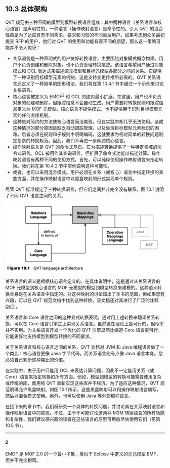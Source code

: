 ## 10.3 总体架构
QVT 规范由三种不同的模型到模型转换语言组成：其中两种语言（关系语言和核心语言）是声明性的，一种语言（操作映射语言）是命令性的。引入 QVT 的混合性质是为了适应具有不同需求、要求和习惯的不同类型用户。如果考虑到众多最初提交 RFP 的用户，他们对 QVT 的使用和功能有着不同的期望，那么这一策略可能并不令人惊讶：

- 关系语言是一种声明式的用户友好转换语言，主要围绕对象模式概念构建。用户不负责创建和删除对象，也不负责管理转换痕迹。该语言希望用户通过对象模式和 OCL 表达式来描述源元模型和目标元模型各部分之间的关系。它提供了一种识别目标模型元素的机制，这是支持变更传播所必需的。QVT 关系语言还定义了一种简单的图形语法。我们将在第 10.4.1 节中通过一个示例来讨论关系语言。
- 核心语言被定义为 EMOF<sup>[2](#2)</sup> 和 OCL 的绝对最小扩展。在这里，用户也不负责对象的创建和删除，但跟踪信息不会自动生成。用户需要将转换规则和跟踪信息定义为 MOF 元模型。核心语言不提供模式，也不提供用于识别目标模型元素的任何直接机制。
- 这种绝对简约的方法使核心语言简洁美观，但在实践中却几乎无法使用。造成这种情况的部分原因是缺乏自动跟踪管理，以及处理目标模型元素标识的困难。后者必须在规则和子规则中明确编码，这就要求为相对简单的转换问题制定复杂的转换规范。因此，我们不再进一步阐述核心语言。
- 操作映射语言是 QVT 的命令式基石。它为描述转换提供了一种特定领域的命令式语言。OCL 被用作其查询语言，但扩展了命令式功能以描述计算。操作映射语言有两种不同的使用方式。首先，可以纯粹使用操作映射语言来指定转换。我们将在第 10.4.2 节中举例说明这种可能性。
- 或者，也可以采用混合模式。用户必须在关系（或核心）语言中指定转换的某些方面，并在操作映射语言中以黑盒映射的形式实现单个规则。

尽管 QVT 标准规定了三种转换语言，但它们之间并非完全没有联系。图 10.1 说明了不同 QVT 语言之间的关系。

![Figure 10.1](../img/f10.1.png)

关系语言的语义是根据核心语言定义的。在具体说明中，这是通过从关系语言的 MOF 元模型到核心语言的 MOF 元模型的模型到模型转换来建模的。这种语义转换本身是在关系语言中指定的。对这种映射的讨论超出了本书的范围，但如果您有兴趣，可以在 QVT 规范文档中找到这种转换，该文档还对其进行了广泛的注释 [QVT](../ref.md#qvt) 。

关系语言和 Core 语言之间的这种显式转换表明，通过用上述转换来翻译关系转换，可以在 Core 语言引擎之上实现关系语言。虽然这在理论上是可行的，但似乎并不实用。为关系语言开发一个优化的 QVT 引擎显然比绕道 Core 语言更可行，它能更好地支持模型到模型转换的不同要求。

关于关系语言和核心语言之间的关系，QVT 文档对 JVM 和 Java 编程语言做了一个类比：核心语言更像 Java 字节代码，而关系语言则有点像 Java 语言本身。您必须自己判断这种类比的价值。

在实践中，由于用户只能用 OCL 来表达计算问题，因此不一定能用关系（或 Core）语言来指定转换的所有方面。例如，模型到模型的转换可能需要使用复杂或传统的库，而用纯 QVT 重新实现这些库并不经济。为了适应这种情况，QVT 规范明确允许黑盒映射。如图 10.1 所示，这些黑盒映射可以用操作映射语言编写，然后以混合模式使用。另外，也可以使用 Java 等外部编程语言。

在接下来的章节中，我们将研究一个具体的转换问题，并讨论其在关系映射语言和操作映射语言中的实现。不过，由于不可能讨论这两种 M2M 转换语言的所有功能和复杂性，我们建议感兴趣的读者在这些语言的原型可用后尽快使用它们（见第 10.5 节）。

---
#### 2
EMOF 是 MOF 2.0 的一个最小子集，类似于 Eclipse 中定义的元元模型 EMF，但并不完全相同。
